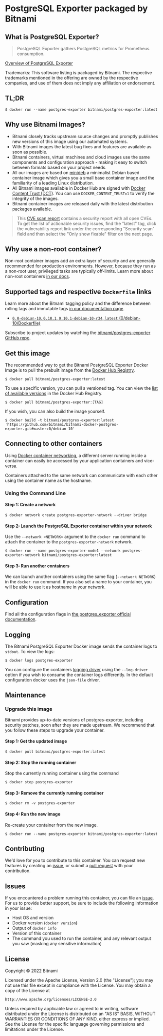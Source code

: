 # PostgreSQL Exporter packaged by Bitnami

## What is PostgreSQL Exporter?

> PostgreSQL Exporter gathers PostgreSQL metrics for Prometheus consumption.

[Overview of PostgreSQL Exporter](https://github.com/wrouesnel/postgres_exporter)

Trademarks: This software listing is packaged by Bitnami. The respective trademarks mentioned in the offering are owned by the respective companies, and use of them does not imply any affiliation or endorsement.

## TL;DR

```console
$ docker run --name postgres-exporter bitnami/postgres-exporter:latest
```

## Why use Bitnami Images?

* Bitnami closely tracks upstream source changes and promptly publishes new versions of this image using our automated systems.
* With Bitnami images the latest bug fixes and features are available as soon as possible.
* Bitnami containers, virtual machines and cloud images use the same components and configuration approach - making it easy to switch between formats based on your project needs.
* All our images are based on [minideb](https://github.com/bitnami/minideb) a minimalist Debian based container image which gives you a small base container image and the familiarity of a leading Linux distribution.
* All Bitnami images available in Docker Hub are signed with [Docker Content Trust (DCT)](https://docs.docker.com/engine/security/trust/content_trust/). You can use `DOCKER_CONTENT_TRUST=1` to verify the integrity of the images.
* Bitnami container images are released daily with the latest distribution packages available.


> This [CVE scan report](https://quay.io/repository/bitnami/postgres-exporter?tab=tags) contains a security report with all open CVEs. To get the list of actionable security issues, find the "latest" tag, click the vulnerability report link under the corresponding "Security scan" field and then select the "Only show fixable" filter on the next page.

## Why use a non-root container?

Non-root container images add an extra layer of security and are generally recommended for production environments. However, because they run as a non-root user, privileged tasks are typically off-limits. Learn more about non-root containers [in our docs](https://docs.bitnami.com/tutorials/work-with-non-root-containers/).

## Supported tags and respective `Dockerfile` links

Learn more about the Bitnami tagging policy and the difference between rolling tags and immutable tags [in our documentation page](https://docs.bitnami.com/tutorials/understand-rolling-tags-containers/).


* [`0`, `0-debian-10`, `0.10.1`, `0.10.1-debian-10-r34`, `latest` (0/debian-10/Dockerfile)](https://github.com/bitnami/bitnami-docker-postgres-exporter/blob/0.10.1-debian-10-r34/0/debian-10/Dockerfile)

Subscribe to project updates by watching the [bitnami/postgres-exporter GitHub repo](https://github.com/bitnami/bitnami-docker-postgres-exporter).

## Get this image

The recommended way to get the Bitnami PostgreSQL Exporter Docker Image is to pull the prebuilt image from the [Docker Hub Registry](https://hub.docker.com/r/bitnami/postgres-exporter).

```console
$ docker pull bitnami/postgres-exporter:latest
```

To use a specific version, you can pull a versioned tag. You can view the [list of available versions](https://hub.docker.com/r/bitnami/postgres-exporter/tags/) in the Docker Hub Registry.

```console
$ docker pull bitnami/postgres-exporter:[TAG]
```

If you wish, you can also build the image yourself.

```console
$ docker build -t bitnami/postgres-exporter:latest 'https://github.com/bitnami/bitnami-docker-postgres-exporter.git#master:0/debian-10'
```

## Connecting to other containers

Using [Docker container networking](https://docs.docker.com/engine/userguide/networking/), a different server running inside a container can easily be accessed by your application containers and vice-versa.

Containers attached to the same network can communicate with each other using the container name as the hostname.

### Using the Command Line

#### Step 1: Create a network

```console
$ docker network create postgres-exporter-network --driver bridge
```

#### Step 2: Launch the PostgreSQL Exporter container within your network

Use the `--network <NETWORK>` argument to the `docker run` command to attach the container to the `postgres-exporter-network` network.

```console
$ docker run --name postgres-exporter-node1 --network postgres-exporter-network bitnami/postgres-exporter:latest
```

#### Step 3: Run another containers

We can launch another containers using the same flag (`--network NETWORK`) in the `docker run` command. If you also set a name to your container, you will be able to use it as hostname in your network.


## Configuration

Find all the configuration flags in [the postgres_exporter official documentation](https://github.com/wrouesnel/postgres_exporter#flags).

## Logging

The Bitnami PostgreSQL Exporter Docker image sends the container logs to `stdout`. To view the logs:

```console
$ docker logs postgres-exporter
```

You can configure the containers [logging driver](https://docs.docker.com/engine/admin/logging/overview/) using the `--log-driver` option if you wish to consume the container logs differently. In the default configuration docker uses the `json-file` driver.

## Maintenance

### Upgrade this image

Bitnami provides up-to-date versions of postgres-exporter, including security patches, soon after they are made upstream. We recommend that you follow these steps to upgrade your container.

#### Step 1: Get the updated image

```console
$ docker pull bitnami/postgres-exporter:latest
```

#### Step 2: Stop the running container

Stop the currently running container using the command

```console
$ docker stop postgres-exporter
```

#### Step 3: Remove the currently running container

```console
$ docker rm -v postgres-exporter
```

#### Step 4: Run the new image

Re-create your container from the new image.

```console
$ docker run --name postgres-exporter bitnami/postgres-exporter:latest
```

## Contributing

We'd love for you to contribute to this container. You can request new features by creating an [issue](https://github.com/bitnami/bitnami-docker-postgres-exporter/issues), or submit a [pull request](https://github.com/bitnami/bitnami-docker-postgres-exporter/pulls) with your contribution.

## Issues

If you encountered a problem running this container, you can file an [issue](https://github.com/bitnami/bitnami-docker-postgres-exporter/issues/new). For us to provide better support, be sure to include the following information in your issue:

- Host OS and version
- Docker version (`docker version`)
- Output of `docker info`
- Version of this container
- The command you used to run the container, and any relevant output you saw (masking any sensitive information)

## License
Copyright &copy; 2022 Bitnami

Licensed under the Apache License, Version 2.0 (the "License");
you may not use this file except in compliance with the License.
You may obtain a copy of the License at

    http://www.apache.org/licenses/LICENSE-2.0

Unless required by applicable law or agreed to in writing, software
distributed under the License is distributed on an "AS IS" BASIS,
WITHOUT WARRANTIES OR CONDITIONS OF ANY KIND, either express or implied.
See the License for the specific language governing permissions and
limitations under the License.
